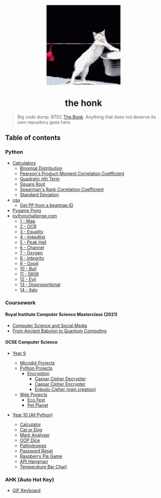 <!--suppress HtmlDeprecatedAttribute -->
<div align="center">
    <img height="256" src="readme.gif" alt="">
    <h1>the honk</h1>
</div>

> Big code dump. BTEC [The Bonk](https://github.com/GD-NTB/the-bonk). Anything that does not deserve its own repository goes here.

## Table of contents

### Python

- [Calculators](python/calculators)
    - [Binomial Distribution](python/calculators/Binomial%20Distribution.py)
    - [Pearson's Product-Moment Correlation Coefficient](python/calculators/PMCC.py)
    - [Quadratic nth Term](python/calculators/Quadratic%20nth%20Term.py)
    - [Square Root](python/calculators/Square%20Root.py)
    - [Spearman's Rank Correlation Coefficient](python/calculators/SRCC.py)
    - [Standard Deviation](python/calculators/Standard%20Deviation.py)
- [osu](python/osu)
    - [Get PP from a beatmap ID](python/osu/PP%20from%20Beatmap%20ID.py)
- [Pygame Pong](python/pygame%20pong)
- [pythonchallenge.com](python/pythonchallenge.com)
    - [1 - Map](python/pythonchallenge.com/1%20-%20Map.py)
    - [2 - OCR](python/pythonchallenge.com/2%20-%20OCR.py)
    - [3 - Equality](python/pythonchallenge.com/3%20-%20Equality.py)
    - [4 - linkedlist](python/pythonchallenge.com/4%20-%20linkedlist.py)
    - [5 - Peak Hell](python/pythonchallenge.com/5%20-%20Peak%20Hell.py)
    - [6 - Channel](python/pythonchallenge.com/6%20-%20Channel.py)
    - [7 - Oxygen](python/pythonchallenge.com/7%20-%20Oxygen.py)
    - [8 - Integrity](python/pythonchallenge.com/8%20-%20Integrity.py)
    - [9 - Good](python/pythonchallenge.com/9%20-%20Good.py)
    - [10 - Bull](python/pythonchallenge.com/10%20-%20Bull.py)
    - [11 - 5808](python/pythonchallenge.com/11%20-%205808.py)
    - [12 - Evil](python/pythonchallenge.com/12%20-%20Evil.py)
    - [13 - Disproportional](python/pythonchallenge.com/13%20-%20Disproportional.py)
    - [14 - Italy](python/pythonchallenge.com/14%20-%20Italy.py)

### Coursework

#### Royal Institute Computer Science Masterclass (2021)

- [Computer Science and Social Media](coursework/royal%20institute%20computer%20science%20masterclasses%202021/computer%20science%20and%20social%20media)
- [From Ancient Babylon to Quantum Computing](coursework/royal%20institute%20computer%20science%20masterclasses%202021/from%20ancient%20babylon%20to%20quantum%20computing)

#### GCSE Computer Science

- [Year 9](coursework/gcse%20computer%20science/year%209)
    - [Microbit Projects](coursework/gcse%20computer%20science/year%209/microbit)
    - [Python Projects](coursework/gcse%20computer%20science/year%209/python)
        - [Encryption](coursework/gcse%20computer%20science/year%209/python/encryption)
            - [Caesar Cipher Decrypter](coursework/gcse%20computer%20science/year%209/python/encryption/caesar%20cipher/Decrypter.py)
            - [Caesar Cipher Encrypter](coursework/gcse%20computer%20science/year%209/python/encryption/caesar%20cipher/Encrypter.py)
            - [Enkodo Cipher (own creation)](coursework/gcse%20computer%20science/year%209/python/encryption/Enkodo%20Cipher.py)
    - [Web Projects](coursework/gcse%20computer%20science/year%209/web)
        - [Eco Fest](coursework/gcse%20computer%20science/year%209/web/eco%20fest)
        - [Pet Planet](coursework/gcse%20computer%20science/year%209/python/web/pet%20planet)

- [Year 10 (All Python)](coursework/gcse%20computer%20science/year%2010)
    - [Calculator](coursework/gcse%20computer%20science/year%2010/calculator)
    - [Cat or Dog](coursework/gcse%20computer%20science/year%2010/cat%20or%20dog)
    - [Mark Analyser](coursework/gcse%20computer%20science/year%2010/mark%20analyser)
    - [OOP Dice](coursework/gcse%20computer%20science/year%2010/oop%20dice)
    - [Pallindromes](coursework/gcse%20computer%20science/year%2010/pallindromes)
    - [Password Reset](coursework/gcse%20computer%20science/year%2010/password%20reset)
    - [Raspberry Pie Game](coursework/gcse%20computer%20science/year%2010/raspberry%20pie%20game)
    - [API Hangman](coursework/gcse%20computer%20science/year%2010/API%20Hangman.py)
    - [Temperature Bar Chart](coursework/gcse%20computer%20science/year%2010/Temperature%20Bar%20Chart.py)

### AHK (Auto Hot Key)

- [GIF Keyboard](ahk/gif%20keyboard.ahk)
